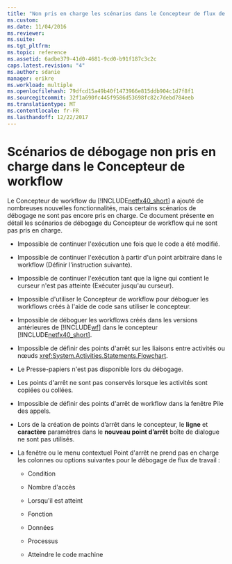 ```yaml
---
title: "Non pris en charge les scénarios dans le Concepteur de flux de travail de débogage | Documents Microsoft"
ms.custom: 
ms.date: 11/04/2016
ms.reviewer: 
ms.suite: 
ms.tgt_pltfrm: 
ms.topic: reference
ms.assetid: 6adbe379-41d0-4681-9cd0-b91f187c3c2c
caps.latest.revision: "4"
ms.author: sdanie
manager: erikre
ms.workload: multiple
ms.openlocfilehash: 79dfcd15a49b40f1473966e815ddb904c1d7f8f1
ms.sourcegitcommit: 32f1a690fc445f9586d53698fc82c7debd784eeb
ms.translationtype: MT
ms.contentlocale: fr-FR
ms.lasthandoff: 12/22/2017
---
```

# <a name="unsupported-debugging-scenarios-in-the-workflow-designer"></a>Scénarios de débogage non pris en charge dans le Concepteur de workflow
Le Concepteur de workflow du [!INCLUDE[netfx40_short](../workflow-designer/includes/netfx40_short_md.md)] a ajouté de nombreuses nouvelles fonctionnalités, mais certains scénarios de débogage ne sont pas encore pris en charge. Ce document présente en détail les scénarios de débogage du Concepteur de workflow qui ne sont pas pris en charge.  
  
-   Impossible de continuer l'exécution une fois que le code a été modifié.  
  
-   Impossible de continuer l'exécution à partir d'un point arbitraire dans le workflow (Définir l'instruction suivante).  
  
-   Impossible de continuer l'exécution tant que la ligne qui contient le curseur n'est pas atteinte (Exécuter jusqu'au curseur).  
  
-   Impossible d'utiliser le Concepteur de workflow pour déboguer les workflows créés à l'aide de code sans utiliser le concepteur.  
  
-   Impossible de déboguer les workflows créés dans les versions antérieures de [!INCLUDE[wf](../workflow-designer/includes/wf_md.md)] dans le concepteur [!INCLUDE[netfx40_short](../workflow-designer/includes/netfx40_short_md.md)].  
  
-   Impossible de définir des points d'arrêt sur les liaisons entre activités ou nœuds <xref:System.Activities.Statements.Flowchart>.  
  
-   Le Presse-papiers n'est pas disponible lors du débogage.  
  
-   Les points d'arrêt ne sont pas conservés lorsque les activités sont copiées ou collées.  
  
-   Impossible de définir des points d'arrêt de workflow dans la fenêtre Pile des appels.  
  
-   Lors de la création de points d’arrêt dans le concepteur, le **ligne** et **caractère** paramètres dans le **nouveau point d’arrêt** boîte de dialogue ne sont pas utilisés.  
  
-   La fenêtre ou le menu contextuel Point d'arrêt ne prend pas en charge les colonnes ou options suivantes pour le débogage de flux de travail :  
  
    -   Condition  
  
    -   Nombre d'accès  
  
    -   Lorsqu'il est atteint  
  
    -   Fonction  
  
    -   Données  
  
    -   Processus  
  
    -   Atteindre le code machine